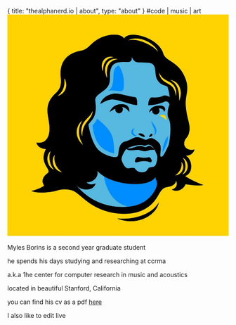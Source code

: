 {
  title: "thealphanerd.io | about",
  type: "about"
}
#code | music | art
![a picture of Myles](/images/me.jpg)

Myles Borins is a second year graduate student

he spends his days studying and researching at ccrma

 a.k.a 1he center for computer research in music and acoustics 

located in beautiful Stanford, California

you can find his cv as a pdf [here](http://thealphanerd.io/cv.pdf)

I also like to edit live